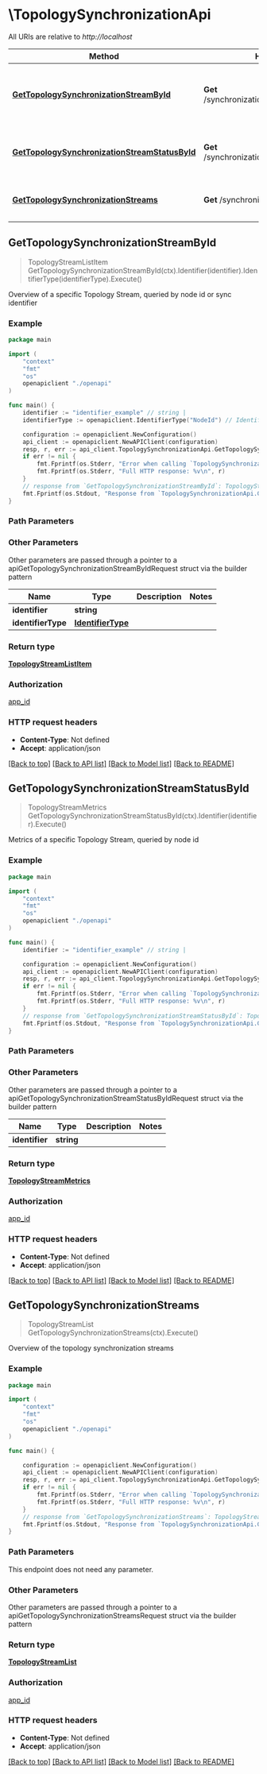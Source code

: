 # \TopologySynchronizationApi

All URIs are relative to *http://localhost*

Method | HTTP request | Description
------------- | ------------- | -------------
[**GetTopologySynchronizationStreamById**](TopologySynchronizationApi.md#GetTopologySynchronizationStreamById) | **Get** /synchronization/topology/streams/sync | Overview of a specific Topology Stream, queried by node id or sync identifier
[**GetTopologySynchronizationStreamStatusById**](TopologySynchronizationApi.md#GetTopologySynchronizationStreamStatusById) | **Get** /synchronization/topology/streams/status | Metrics of a specific Topology Stream, queried by node id
[**GetTopologySynchronizationStreams**](TopologySynchronizationApi.md#GetTopologySynchronizationStreams) | **Get** /synchronization/topology/streams | Overview of the topology synchronization streams



## GetTopologySynchronizationStreamById

> TopologyStreamListItem GetTopologySynchronizationStreamById(ctx).Identifier(identifier).IdentifierType(identifierType).Execute()

Overview of a specific Topology Stream, queried by node id or sync identifier



### Example

```go
package main

import (
    "context"
    "fmt"
    "os"
    openapiclient "./openapi"
)

func main() {
    identifier := "identifier_example" // string | 
    identifierType := openapiclient.IdentifierType("NodeId") // IdentifierType | 

    configuration := openapiclient.NewConfiguration()
    api_client := openapiclient.NewAPIClient(configuration)
    resp, r, err := api_client.TopologySynchronizationApi.GetTopologySynchronizationStreamById(context.Background()).Identifier(identifier).IdentifierType(identifierType).Execute()
    if err != nil {
        fmt.Fprintf(os.Stderr, "Error when calling `TopologySynchronizationApi.GetTopologySynchronizationStreamById``: %v\n", err)
        fmt.Fprintf(os.Stderr, "Full HTTP response: %v\n", r)
    }
    // response from `GetTopologySynchronizationStreamById`: TopologyStreamListItem
    fmt.Fprintf(os.Stdout, "Response from `TopologySynchronizationApi.GetTopologySynchronizationStreamById`: %v\n", resp)
}
```

### Path Parameters



### Other Parameters

Other parameters are passed through a pointer to a apiGetTopologySynchronizationStreamByIdRequest struct via the builder pattern


Name | Type | Description  | Notes
------------- | ------------- | ------------- | -------------
 **identifier** | **string** |  | 
 **identifierType** | [**IdentifierType**](IdentifierType.md) |  | 

### Return type

[**TopologyStreamListItem**](TopologyStreamListItem.md)

### Authorization

[app_id](../README.md#app_id)

### HTTP request headers

- **Content-Type**: Not defined
- **Accept**: application/json

[[Back to top]](#) [[Back to API list]](../README.md#documentation-for-api-endpoints)
[[Back to Model list]](../README.md#documentation-for-models)
[[Back to README]](../README.md)


## GetTopologySynchronizationStreamStatusById

> TopologyStreamMetrics GetTopologySynchronizationStreamStatusById(ctx).Identifier(identifier).Execute()

Metrics of a specific Topology Stream, queried by node id



### Example

```go
package main

import (
    "context"
    "fmt"
    "os"
    openapiclient "./openapi"
)

func main() {
    identifier := "identifier_example" // string | 

    configuration := openapiclient.NewConfiguration()
    api_client := openapiclient.NewAPIClient(configuration)
    resp, r, err := api_client.TopologySynchronizationApi.GetTopologySynchronizationStreamStatusById(context.Background()).Identifier(identifier).Execute()
    if err != nil {
        fmt.Fprintf(os.Stderr, "Error when calling `TopologySynchronizationApi.GetTopologySynchronizationStreamStatusById``: %v\n", err)
        fmt.Fprintf(os.Stderr, "Full HTTP response: %v\n", r)
    }
    // response from `GetTopologySynchronizationStreamStatusById`: TopologyStreamMetrics
    fmt.Fprintf(os.Stdout, "Response from `TopologySynchronizationApi.GetTopologySynchronizationStreamStatusById`: %v\n", resp)
}
```

### Path Parameters



### Other Parameters

Other parameters are passed through a pointer to a apiGetTopologySynchronizationStreamStatusByIdRequest struct via the builder pattern


Name | Type | Description  | Notes
------------- | ------------- | ------------- | -------------
 **identifier** | **string** |  | 

### Return type

[**TopologyStreamMetrics**](TopologyStreamMetrics.md)

### Authorization

[app_id](../README.md#app_id)

### HTTP request headers

- **Content-Type**: Not defined
- **Accept**: application/json

[[Back to top]](#) [[Back to API list]](../README.md#documentation-for-api-endpoints)
[[Back to Model list]](../README.md#documentation-for-models)
[[Back to README]](../README.md)


## GetTopologySynchronizationStreams

> TopologyStreamList GetTopologySynchronizationStreams(ctx).Execute()

Overview of the topology synchronization streams



### Example

```go
package main

import (
    "context"
    "fmt"
    "os"
    openapiclient "./openapi"
)

func main() {

    configuration := openapiclient.NewConfiguration()
    api_client := openapiclient.NewAPIClient(configuration)
    resp, r, err := api_client.TopologySynchronizationApi.GetTopologySynchronizationStreams(context.Background()).Execute()
    if err != nil {
        fmt.Fprintf(os.Stderr, "Error when calling `TopologySynchronizationApi.GetTopologySynchronizationStreams``: %v\n", err)
        fmt.Fprintf(os.Stderr, "Full HTTP response: %v\n", r)
    }
    // response from `GetTopologySynchronizationStreams`: TopologyStreamList
    fmt.Fprintf(os.Stdout, "Response from `TopologySynchronizationApi.GetTopologySynchronizationStreams`: %v\n", resp)
}
```

### Path Parameters

This endpoint does not need any parameter.

### Other Parameters

Other parameters are passed through a pointer to a apiGetTopologySynchronizationStreamsRequest struct via the builder pattern


### Return type

[**TopologyStreamList**](TopologyStreamList.md)

### Authorization

[app_id](../README.md#app_id)

### HTTP request headers

- **Content-Type**: Not defined
- **Accept**: application/json

[[Back to top]](#) [[Back to API list]](../README.md#documentation-for-api-endpoints)
[[Back to Model list]](../README.md#documentation-for-models)
[[Back to README]](../README.md)

